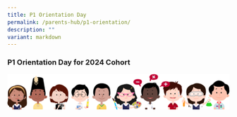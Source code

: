 ```yaml
---
title: P1 Orientation Day
permalink: /parents-hub/p1-orientation/
description: ""
variant: markdown
---
```

### P1 Orientation Day for 2024 Cohort




![](/images/kids.png)